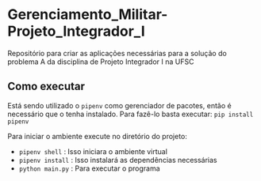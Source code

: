 # Gerenciamento_Militar-Projeto_Integrador_I

Repositório para criar as aplicações necessárias para a solução do problema A da disciplina de Projeto Integrador I na UFSC

## Como executar

Está sendo utilizado o `pipenv` como gerenciador de pacotes, então é necessário que o tenha instalado. Para fazê-lo basta executar: `pip install pipenv`

Para iniciar o ambiente execute no diretório do projeto:

- `pipenv shell` : Isso iniciara o ambiente virtual
- `pipenv install` : Isso instalará as dependências necessárias
- `python main.py` : Para executar o programa
